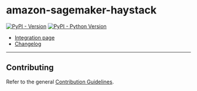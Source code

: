# amazon-sagemaker-haystack

[![PyPI - Version](https://img.shields.io/pypi/v/amazon-sagemaker-haystack.svg)](https://pypi.org/project/amazon-sagemaker-haystack)
[![PyPI - Python Version](https://img.shields.io/pypi/pyversions/amazon-sagemaker-haystack.svg)](https://pypi.org/project/amazon-sagemaker-haystack)

- [Integration page](https://haystack.deepset.ai/integrations/amazon-sagemaker)
- [Changelog](https://github.com/deepset-ai/haystack-core-integrations/blob/main/integrations/amazon_sagemaker/CHANGELOG.md)
-----

## Contributing

Refer to the general [Contribution Guidelines](https://github.com/deepset-ai/haystack-core-integrations/blob/main/CONTRIBUTING.md).